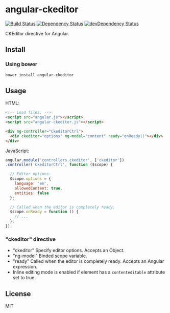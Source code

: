 # angular-ckeditor

[![Build Status](https://travis-ci.org/lemonde/angular-ckeditor.svg?branch=master)](https://travis-ci.org/lemonde/angular-ckeditor)
[![Dependency Status](https://david-dm.org/lemonde/angular-ckeditor.svg?theme=shields.io)](https://david-dm.org/lemonde/angular-ckeditor)
[![devDependency Status](https://david-dm.org/lemonde/angular-ckeditor/dev-status.svg?theme=shields.io)](https://david-dm.org/lemonde/angular-ckeditor#info=devDependencies)

CKEditor directive for Angular.

## Install

### Using bower

```sh
bower install angular-ckeditor
```

## Usage

HTML:

```html
<!-- Load files. -->
<script src="angular.js"></script>
<script src="angular-ckeditor.js"></script>

<div ng-controller="CkeditorCtrl">
  <div ckeditor="options" ng-model="content" ready="onReady()"></div>
</div>
```

JavaScript:

```js
angular.module('controllers.ckeditor', ['ckeditor'])
.controller('CkeditorCtrl', function ($scope) {

  // Editor options.
  $scope.options = {
    language: 'en',
    allowedContent: true,
    entities: false
  };

  // Called when the editor is completely ready.
  $scope.onReady = function () {
    // ...
  };
});
```

### "ckeditor" directive

- "ckeditor" Specify editor options. Accepts an Object.
- "ng-model" Binded scope variable.
- "ready" Called when the editor is completely ready. Accepts an Angular expression.
- Inline editing mode is enabled if element has a `contenteditable` attribute set to true.

## License

MIT
